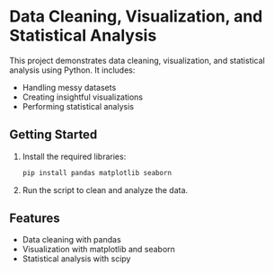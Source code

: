 # Data Cleaning, Visualization, and Statistical Analysis

This project demonstrates data cleaning, visualization, and statistical analysis using Python. It includes:

- Handling messy datasets
- Creating insightful visualizations
- Performing statistical analysis

## Getting Started

1. Install the required libraries:
   ```bash
   pip install pandas matplotlib seaborn
   ```

2. Run the script to clean and analyze the data.

## Features

- Data cleaning with pandas
- Visualization with matplotlib and seaborn
- Statistical analysis with scipy